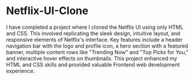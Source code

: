 # Netflix-UI-Clone
I have completed a project where I cloned the Netflix UI using only HTML and CSS.
This involved replicating the sleek design, intuitive layout, and responsive elements of Netflix's interface.
Key features include a header navigation bar with the logo and profile icon, a hero section with a featured banner, multiple content rows like "Trending Now" and "Top Picks for You," and interactive hover effects on thumbnails. 
This project enhanced my HTML and CSS skills and provided valuable Frontend web development experience.
